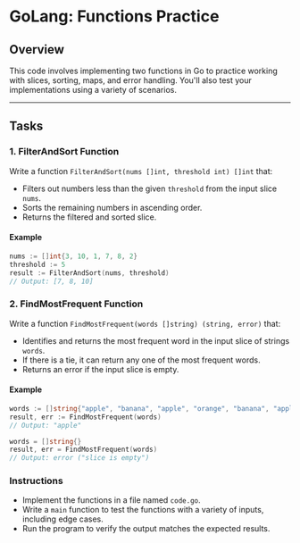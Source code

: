 # GoLang: Functions Practice


## Overview

This code involves implementing two functions in Go to practice working with slices, sorting, maps, and error handling. You'll also test your implementations using a variety of scenarios.

---

## Tasks

### 1. **FilterAndSort Function**

Write a function `FilterAndSort(nums []int, threshold int) []int` that:
- Filters out numbers less than the given `threshold` from the input slice `nums`.
- Sorts the remaining numbers in ascending order.
- Returns the filtered and sorted slice.

#### Example
```go
nums := []int{3, 10, 1, 7, 8, 2}
threshold := 5
result := FilterAndSort(nums, threshold)
// Output: [7, 8, 10]
```

### 2. **FindMostFrequent Function**

Write a function `FindMostFrequent(words []string) (string, error)` that:
- Identifies and returns the most frequent word in the input slice of strings `words`.
- If there is a tie, it can return any one of the most frequent words.
- Returns an error if the input slice is empty.

#### Example
```go
words := []string{"apple", "banana", "apple", "orange", "banana", "apple"}
result, err := FindMostFrequent(words)
// Output: "apple"

words = []string{}
result, err = FindMostFrequent(words)
// Output: error ("slice is empty")
```

### **Instructions**

- Implement the functions in a file named `code.go`.
- Write a `main` function to test the functions with a variety of inputs, including edge cases.
- Run the program to verify the output matches the expected results.

